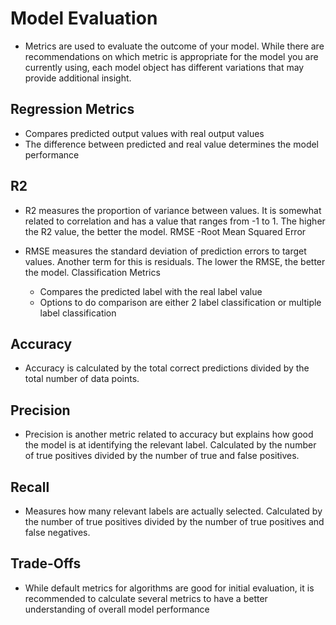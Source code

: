 # Model Evaluation
- Metrics are used to evaluate the outcome of your model. While there are recommendations on which metric is appropriate for the model you are currently using, each model object has different variations that may provide additional insight.
## Regression Metrics
   - Compares predicted output values with real output values
   - The difference between predicted and real value determines the model performance

## R2

- R2 measures the proportion of variance between values. It is somewhat related to correlation and has a value that ranges from -1 to 1. The higher the R2 value, the better the model.
RMSE -Root Mean Squared Error

- RMSE measures the standard deviation of prediction errors to target values. Another term for this is residuals. The lower the RMSE, the better the model.
Classification Metrics

   - Compares the predicted label with the real label value
   - Options to do comparison are either 2 label classification or multiple label classification

## Accuracy

- Accuracy is calculated by the total correct predictions divided by the total number of data points.
## Precision

- Precision is another metric related to accuracy but explains how good the model is at identifying the relevant label. Calculated by the number of true positives divided by the number of true and false positives.
## Recall

- Measures how many relevant labels are actually selected. Calculated by the number of true positives divided by the number of true positives and false negatives.
## Trade-Offs

- While default metrics for algorithms are good for initial evaluation, it is recommended to calculate several metrics to have a better understanding of overall model performance
